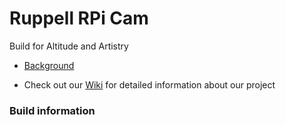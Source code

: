 # Ruppell RPi Cam

Build for Altitude and Artistry

* [Background](http://en.wikipedia.org/wiki/R%C3%BCppell's_Vulture)

* Check out our [Wiki](https://gitlab.com/mforkin/ruppell-rpi-cam/wikis/home) for detailed information about our project

### Build information

